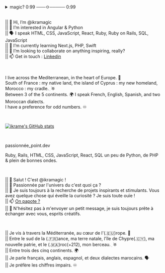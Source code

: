 <details>
<summary>magic? 0:99 ───ㅇ───── 0:99 </summary>

ikramagic/ikramagic/ `README.md` ✅ (this file) is an ✨ ADHD-friendly `README.md` ✅ for y'all screen readers ✨  
`README.md` (this file) ✅ appears on my GitHub 👋 profile.  
You can 🌱 have yours too! 👀  
💞️ Enjoy the scrolling  
</details>

<br>

|| 👋 Hi, I’m @ikramagic  <br>
|| 👀 I’m interested in Angular & Python  <br>
|| 🗣 I speak HTML, CSS, JavaScript, React, Ruby, Ruby on Rails, SQL, JavaScript <br>
|| 🌱 I’m currently learning Next.js, PHP, Swift <br>
|| 💞️ I’m looking to collaborate on anything inspiring, really?  <br>
|| 📫 Get in touch : [Linkedin](https://www.linkedin.com/in/ikrame-saadi/)  

<br>

I live across the Mediterranean, in the heart of Europe. 🌊 <br>
South of France : my native land, the island of Cyprus : my new homeland, Morocco : my cradle.  ִ ࣪𖤐 <br>
Between 3 of the 5 continents. 🌍 I speak French, English, Spanish, and two Moroccan dialects. <br>
I have a preference for odd numbers. ♾️

<br>

[![ikrame's GitHub stats](https://github-readme-stats.vercel.app/api?username=ikramagic)](https://github.com/anuraghazra/github-readme-stats)

<br>

passionnée_point.dev  

Ruby, Rails, HTML, CSS, JavaScript, React, SQL un peu de Python, de PHP & plein de bonnes ondes.  

<br>

|| 👋 Salut ! C'est @ikramagic !  <br>
|| 👀 Passionnée par l'univers du c'est quoi ça ? <br>
|| 💞️ Je suis toujours à la recherche de projets inspirants et stimulants. Vous avez quelque chose qui éveille la curiosité ? Je suis toute ouïe !  <br>
|| 📫 [On papote ?](https://www.linkedin.com/in/ikrame-saadi/)  <br>
|| 🫶 N'hésitez pas à m'envoyer un petit message, je suis toujours prête à échanger avec vous, esprits créatifs.  

<br>

|| Je vis à travers la Méditerranée, au cœur de l'(.🇪🇺)rope. 🌊  <br>
|| Entre le sud de la (.🇫🇷)ance, ma terre natale, l'île de Chypre(.🇨🇾), ma nouvelle patrie, et le (.🇲🇦)roc(+212), mon berceau. ִ ࣪𖤐  <br>
|| Entre trois des cinq continents. 🌍  <br>
|| Je parle français, anglais, espagnol, et deux dialectes marocains. 🗣  <br>
|| Je préfère les chiffres impairs. ♾️ <br>
